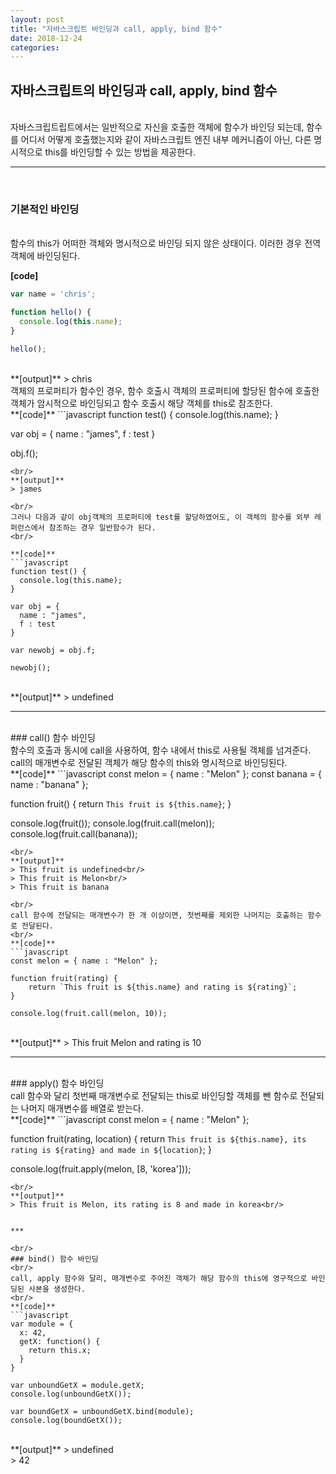 ```yaml
---
layout: post
title: "자바스크립트 바인딩과 call, apply, bind 함수"
date: 2018-12-24
categories:
---
```


## 자바스크립트의 바인딩과 call, apply, bind 함수  
<br/>
자바스크립트립트에서는 일반적으로 자신을 호출한 객체에 함수가 바인딩 되는데, 함수를 어디서 어떻게 호출했는지와 같이 자바스크립트 엔진 내부 메커니즘이 아닌, 다른 명시적으로 this를 바인딩할 수 있는 방법을 제공한다.  
<br/>

***
<br/>

### 기본적인 바인딩

<br/>
함수의 this가 어떠한 객체와 명시적으로 바인딩 되지 않은 상태이다. 이러한 경우 전역객체에 바인딩된다.
<br/>

**[code]**
```javascript
var name = 'chris';

function hello() {
  console.log(this.name);
}

hello();
```
<br/>
**[output]**
> chris

<br/>
객체의 프로퍼티가 함수인 경우, 함수 호출시 객체의 프로퍼티에 할당된 함수에 호출한 객체가 암시적으로 바인딩되고 함수 호출시 해당 객체를 this로 참조한다.

<br/>
**[code]**
```javascript
function test() {
  console.log(this.name);
}

var obj = {
  name : "james",
  f : test
}

obj.f();
```
<br/>
**[output]**
> james  

<br/>
그러나 다음과 같이 obj객체의 프로퍼티에 test를 할당하였어도, 이 객체의 함수를 외부 레퍼런스에서 참조하는 경우 일반함수가 된다.  
<br/>

**[code]**
```javascript
function test() {
  console.log(this.name);
}

var obj = {
  name : "james",
  f : test
}

var newobj = obj.f;

newobj();
```
<br/>
**[output]**
> undefined  

<br/>


___

<br/>
### call() 함수 바인딩
<br/>
함수의 호출과 동시에 call을 사용하여, 함수 내에서 this로 사용될 객체를 넘겨준다. call의 매개변수로 전달된 객체가 해당 함수의 this와 명시적으로 바인딩된다.  
<br/>
**[code]**
```javascript
const melon = { name : "Melon" };
const banana = { name : "banana" };

function fruit() {
    return `This fruit is ${this.name}`;
}

console.log(fruit());
console.log(fruit.call(melon));
console.log(fruit.call(banana));
```
<br/>
**[output]**
> This fruit is undefined<br/>
> This fruit is Melon<br/>
> This fruit is banana  

<br/>
call 함수에 전달되는 매개변수가 한 개 이상이면, 첫번째를 제외한 나머지는 호출하는 함수로 전달된다.  
<br/>
**[code]**
```javascript
const melon = { name : "Melon" };

function fruit(rating) {
    return `This fruit is ${this.name} and rating is ${rating}`;
}

console.log(fruit.call(melon, 10));
```
<br/>
**[output]**
> This fruit Melon and rating is 10  <br/>


***  

<br/>
### apply() 함수 바인딩
<br/>
call 함수와 달리 첫번째 매개변수로 전달되는 this로 바인딩할 객체를 뺀 함수로 전달되는 나머지 매개변수를 배열로 받는다.  
<br/>
**[code]**
```javascript
const melon = { name : "Melon" };

function fruit(rating, location) {
  return `This fruit is ${this.name}, its rating is ${rating} and made in ${location}`;
}

console.log(fruit.apply(melon, [8, 'korea']));
```
<br/>  
**[output]**
> This fruit is Melon, its rating is 8 and made in korea<br/>


***

<br/>  
### bind() 함수 바인딩
<br/>
call, apply 함수와 달리, 매개변수로 주어진 객체가 해당 함수의 this에 영구적으로 바인딩된 사본을 생성한다.
<br/>  
**[code]**
```javascript
var module = {
  x: 42,
  getX: function() {
    return this.x;
  }
}

var unboundGetX = module.getX;
console.log(unboundGetX());

var boundGetX = unboundGetX.bind(module);
console.log(boundGetX());
```
<br/>  
**[output]**
> undefined <br/>  
> 42

